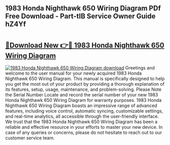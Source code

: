 ## 1983 Honda Nighthawk 650 Wiring Diagram PDf Free Download - Part-tIB Service Owner Guide hZ4Yf

# <h2><a href="http://dfoysi.blite.top/?on=1983+Honda+Nighthawk+650+Wiring+Diagram">🔗Download New 👉🔴 1983 Honda Nighthawk 650 Wiring Diagram</a></h2>

[![1983 Honda Nighthawk 650 Wiring Diagram download](https://i.imgur.com/lujVjoI.png)](http://dfoysi.blite.top/?on=1983+Honda+Nighthawk+650+Wiring+Diagram)
Greetings and welcome to the user manual for your newly acquired 1983 Honda Nighthawk 650 Wiring Diagram. This manual is specifically designed to help you get the most out of your product by providing a thorough explanation of its features, setup, usage, maintenance, and problem-solving. Please Note the Serial Number Locate and record the serial number of your new 1983 Honda Nighthawk 650 Wiring Diagram for warranty purposes. 1983 Honda Nighthawk 650 Wiring Diagram boasts an impressive range of advanced features, including voice control, automatic syncing, customizable settings, and real-time analytics, all accessible through the user-friendly interface. We trust that the 1983 Honda Nighthawk 650 Wiring Diagram has been a reliable and effective resource in your efforts to master your new device. In case of any queries or concerns, please do not hesitate to reach out to our customer service team.
